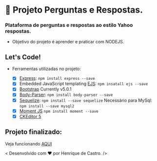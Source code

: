 # :calendar: Projeto Perguntas e Respostas.

### Plataforma de perguntas e respostas ao estilo Yahoo respostas.

- Objetivo do projeto é aprender e praticar com NODEJS.


## Let's Code!

* Ferramentas utilizadas no projeto:

	- [x] [Express](https://expressjs.com/pt-br/): `npm install express --save`
	- [x] Embedded JavaScript templating [EJS](https://ejs.co/): `npm insatall ejs --save`
	- [x] [Bootstrap](https://getbootstrap.com/) Currently v5.0.1
	- [x] [Body-Parser](https://www.npmjs.com/package/body-parser): `npm install body-parser --save`
	- [x] [Sequelize](https://sequelize.org/): `npm install --save sequelize` Necessário para MySql: `npm install --save mysql2`
	- [x] [Moment JS](https://momentjs.com/) `npm install moment --save`
	- [x] [CKEditor 5](https://ckeditor.com/ckeditor-5/features/)

## Projeto finalizado:
Veja funcionando <a href="https://salty-harbor-78125.herokuapp.com/" target="_blank" >AQUI</a>

< Desenvolvido com :heart: por Henrique de Castro. />
